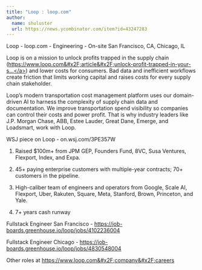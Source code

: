```yaml
---
title: "Loop : loop.com"
author:
  name: shuluster
  url: https://news.ycombinator.com/item?id=43247283
---
```

Loop - loop.com - Engineering - On-site San Francisco, CA, Chicago, IL

Loop is on a mission to unlock profits trapped in the supply chain (<a href="https:&#x2F;&#x2F;www.loop.com&#x2F;article&#x2F;unlock-profit-trapped-in-your-supply-chain" rel="nofollow">https:&#x2F;&#x2F;www.loop.com&#x2F;article&#x2F;unlock-profit-trapped-in-your-s...</a>) and lower costs for consumers. Bad data and inefficient workflows create friction that limits working capital and raises costs for every supply chain stakeholder.

Loop’s modern transportation cost management platform uses our domain-driven AI to harness the complexity of supply chain data and documentation. We improve transportation spend visibility so companies can control their costs and power profit. That is why industry leaders like J.P. Morgan Chase, ABB, Estee Lauder, Great Dane, Emerge, and Loadsmart, work with Loop.

WSJ piece on Loop -  on.wsj.com&#x2F;3PE357W

1. Raised $100m+ from JPM GEP, Founders Fund, 8VC, Susa Ventures, Flexport, Index, and Expa.

2. 45+ paying enterprise customers with multiple-year contracts; 70+ customers in the pipeline.

3. High-caliber team of engineers and operators from Google, Scale AI, Flexport, Uber, Rakuten, Square, Meta, Stanford, Brown, Princeton, and Yale.

4. 7+ years cash runway

Fullstack Engineer San Francisco - <a href="https:&#x2F;&#x2F;job-boards.greenhouse.io&#x2F;loop&#x2F;jobs&#x2F;4102236004" rel="nofollow">https:&#x2F;&#x2F;job-boards.greenhouse.io&#x2F;loop&#x2F;jobs&#x2F;4102236004</a>

Fullstack Engineer Chicago - <a href="https:&#x2F;&#x2F;job-boards.greenhouse.io&#x2F;loop&#x2F;jobs&#x2F;4830548004" rel="nofollow">https:&#x2F;&#x2F;job-boards.greenhouse.io&#x2F;loop&#x2F;jobs&#x2F;4830548004</a>

Other roles at <a href="https:&#x2F;&#x2F;www.loop.com&#x2F;company&#x2F;careers" rel="nofollow">https:&#x2F;&#x2F;www.loop.com&#x2F;company&#x2F;careers</a>
<JobApplication />
